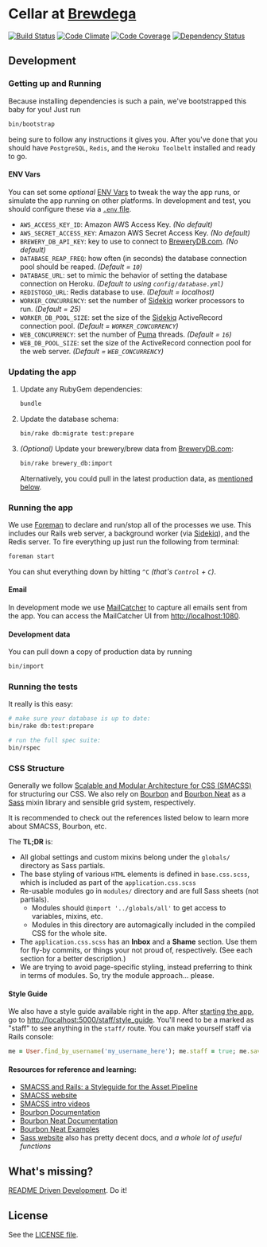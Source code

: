 # Cellar at [Brewdega](http://cellar.brewdega.com)

[![Build Status](https://img.shields.io/travis/stevenharman/cellar.svg)](https://travis-ci.org/stevenharman/cellar)
[![Code Climate](http://img.shields.io/codeclimate/github/stevenharman/cellar.svg)](https://codeclimate.com/github/stevenharman/cellar)
[![Code Coverage](http://img.shields.io/codeclimate/coverage/github/stevenharman/cellar.svg)](https://codeclimate.com/github/stevenharman/cellar)
[![Dependency Status](https://img.shields.io/gemnasium/stevenharman/cellar.svg)](https://gemnasium.com/stevenharman/cellar)

## Development

### Getting up and Running

Because installing dependencies is such a pain, we've bootstrapped this baby
for you! Just run

```bash
bin/bootstrap
```

being sure to follow any instructions it gives you. After you've done that you
should have `PostgreSQL`, `Redis`, and the `Heroku Toolbelt` installed and
ready to go.

#### ENV Vars

You can set some _optional_ [ENV Vars][env-vars] to tweak the way the app runs,
or simulate the app running on other platforms. In development and test, you
should configure these via a [`.env` file][dotenv].

  - `AWS_ACCESS_KEY_ID`: Amazon AWS Access Key. _(No default)_
  - `AWS_SECRET_ACCESS_KEY`: Amazon AWS Secret Access Key. _(No default)_
  - `BREWERY_DB_API_KEY`: key to use to connect to [BreweryDB.com][brewerydb].
    _(No default)_
  - `DATABASE_REAP_FREQ`: how often (in seconds) the database connection pool
    should be reaped. _(Default = `10`)_
  - `DATABASE_URL`: set to mimic the behavior of setting the database
    connection on Heroku. _(Default to using `config/database.yml`)_
  - `REDISTOGO_URL`: Redis database to use. _(Default = localhost)_
  - `WORKER_CONCURRENCY`: set the number of [Sidekiq][sidekiq] worker
    processors to run.  _(Default = 25)_
  - `WORKER_DB_POOL_SIZE`: set the size of the [Sidekiq][sidekiq] ActiveRecord
    connection pool. _(Default = `WORKER_CONCURRENCY`)_
  - `WEB_CONCURRENCY`: set the number of [Puma][puma] threads. _(Default =
    `16`)_
  - `WEB_DB_POOL_SIZE`: set the size of the ActiveRecord connection pool for
    the web server. _(Default = `WEB_CONCURRENCY`)_

### Updating the app

  1.  Update any RubyGem dependencies:

      ```bash
      bundle
      ```
  1.  Update the database schema:

      ```bash
      bin/rake db:migrate test:prepare
      ```
  1.  _(Optional)_ Update your brewery/brew data from
      [BreweryDB.com][brewerydb]:

      ``` bash
      bin/rake brewery_db:import
      ```

      Alternatively, you could pull in the latest production data, as
      [mentioned below](#development-data).

### Running the app

We use [Foreman][foreman] to declare and run/stop all of the processes we use.
This includes our Rails web server, a background worker (via
[Sidekiq][sidekiq]), and the Redis server. To fire everything up just run the
following from terminal:

```bash
foreman start
```

You can shut everything down by hitting `^C` _(that's `Control` + `C`)_.

#### Email

In development mode we use [MailCatcher][mailcatcher] to capture all emails
sent from the app. You can access the MailCatcher UI from
<http://localhost:1080>.

#### Development data

You can pull down a copy of production data by running

```bash
bin/import
```

### Running the tests

It really is this easy:

```bash
# make sure your database is up to date:
bin/rake db:test:prepare

# run the full spec suite:
bin/rspec
```

### CSS Structure

Generally we follow [Scalable and Modular Architecture for CSS
(SMACSS)][smacss] for structuring our CSS. We also rely on [Bourbon][bourbon]
and [Bourbon Neat][bourbon-neat] as a [Sass][sass] mixin library and sensible
grid system, respectively.

It is recommended to check out the references listed below to learn more about
SMACSS, Bourbon, etc.

The **TL;DR** is:

  * All global settings and custom mixins belong under the
    `globals/` directory as Sass partials.
  * The base styling of various `HTML` elements is defined in `base.css.scss`,
    which is included as part of the `application.css.scss`
  * Re-usable modules go in `modules/` directory and are full Sass sheets (not
    partials).
    * Modules should `@import '../globals/all'` to get access to variables,
      mixins, etc.
    * Modules in this directory are automagically included in the compiled CSS
      for the whole site.
  * The `application.css.scss` has an **Inbox** and a **Shame** section. Use
    them for fly-by commits, or things your not proud of, respectively. (See
    each section for a better description.)
  * We are trying to avoid page-specific styling, instead preferring to think
    in terms of modules. So, try the module approach... please.

#### Style Guide

We also have a style guide available right in the app. After [starting the
app](#running-the-app), go to
[http://localhost:5000/staff/style_guide](http://localhost:5000/staff/style_guide).
You'll need to be a marked as "staff" to see anything in the `staff/` route.
You can make yourself staff via Rails console:

```ruby
me = User.find_by_username('my_username_here'); me.staff = true; me.save!
```

#### Resources for reference and learning:

  * [SMACSS and Rails: a Styleguide for the Asset Pipeline](http://blog.55minutes.com/2013/01/smacss-and-rails/)
  * [SMACSS website][smacss]
  * [SMACSS intro videos](http://tv.adobe.com/search/?q=smacss)
  * [Bourbon Documentation](http://bourbon.io/docs/)
  * [Bourbon Neat Documentation](http://neat.bourbon.io/docs/)
  * [Bourbon Neat Examples](http://neat.bourbon.io/examples/)
  * [Sass website][sass] also has pretty decent docs, and _a whole lot of useful functions_

## What's missing?

[README Driven Development][rdd]. Do it!

## License

See the [LICENSE file](LICENSE.md).


[bourbon-neat]: http://neat.bourbon.io/ "A lightweight semantic grid framework for Sass and Bourbon"
[bourbon]: http://bourbon.io/ "A simple and lightweight mixin library for Sass"
[brewerydb]: http://brewerydb.com/ "BreweryDB is your database of breweries, beers, beer events and guilds!"
[dotenv]: https://github.com/bkeepers/dotenv "Loads environment variables from `.env`"
[env-vars]: https://devcenter.heroku.com/articles/config-vars "Configuration and Config Vars"
[foreman]: https://devcenter.heroku.com/articles/procfile/
[mailcatcher]: http://mailcatcher.me/ "Catches mail and serves it through a dream."
[puma]: http://puma.io/ "A modern, concurrent web server for Ruby"
[rdd]: http://tom.preston-werner.com/2010/08/23/readme-driven-development.html
[sass]: http://sass-lang.com/ "Syntactically Awesome Style Sheets"
[sidekiq]: https://github.com/mperham/sidekiq
[smacss]: http://smacss.com/ "Scalable and Modular Architecture for CSS"
[texticle]: https://tenderlove.github.com/texticle/
